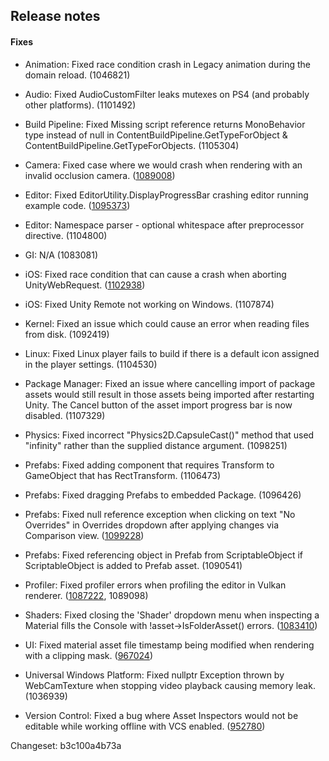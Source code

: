 ## Release notes

#### Fixes

-   Animation: Fixed race condition crash in Legacy animation during the domain reload. (1046821)

-   Audio: Fixed AudioCustomFilter leaks mutexes on PS4 (and probably other platforms). (1101492)

-   Build Pipeline: Fixed Missing script reference returns MonoBehavior type instead of null in ContentBuildPipeline.GetTypeForObject & ContentBuildPipeline.GetTypeForObjects. (1105304)

-   Camera: Fixed case where we would crash when rendering with an invalid occlusion camera. ([1089008](https://issuetracker.unity3d.com/issues/crash-on-dorenderloop-if-scene-view-is-open-when-opening-occlusion-window))

-   Editor: Fixed EditorUtility.DisplayProgressBar crashing editor running example code. ([1095373](https://issuetracker.unity3d.com/issues/displayprogressbar-crashes-editor-running-example-code))

-   Editor: Namespace parser - optional whitespace after preprocessor directive. (1104800)

-   GI: N/A (1083081)

-   iOS: Fixed race condition that can cause a crash when aborting UnityWebRequest. ([1102938](https://issuetracker.unity3d.com/issues/ios-crash-in-job-executeunitywebrequest-at-unitywebrequestproto-dot-h-226))

-   iOS: Fixed Unity Remote not working on Windows. (1107874)

-   Kernel: Fixed an issue which could cause an error when reading files from disk. (1092419)

-   Linux: Fixed Linux player fails to build if there is a default icon assigned in the player settings. (1104530)

-   Package Manager: Fixed an issue where cancelling import of package assets would still result in those assets being imported after restarting Unity. The Cancel button of the asset import progress bar is now disabled. (1107329)

-   Physics: Fixed incorrect \"Physics2D.CapsuleCast()\" method that used \"infinity\" rather than the supplied distance argument. (1098251)

-   Prefabs: Fixed adding component that requires Transform to GameObject that has RectTransform. (1106473)

-   Prefabs: Fixed dragging Prefabs to embedded Package. (1096426)

-   Prefabs: Fixed null reference exception when clicking on text \"No Overrides\" in Overrides dropdown after applying changes via Comparison view. ([1099228](https://issuetracker.unity3d.com/issues/nullreferenceexception-when-clicking-inside-the-prefab-override-popup-after-applying-overrides))

-   Prefabs: Fixed referencing object in Prefab from ScriptableObject if ScriptableObject is added to Prefab asset. (1090541)

-   Profiler: Fixed profiler errors when profiling the editor in Vulkan renderer. ([1087222](https://issuetracker.unity3d.com/issues/vulkan-profiler-non-matching-profiler-begin-slash-end-samples-for-gfx-dot-processcommands-being-invoked-when-profiling-editor), 1089098)

-   Shaders: Fixed closing the \'Shader\' dropdown menu when inspecting a Material fills the Console with !asset-\>IsFolderAsset() errors. ([1083410](https://issuetracker.unity3d.com/issues/closing-the-shader-dropdown-menu-when-inspecting-a-material-fills-the-console-with-asset-isfolderasset-errors))

-   UI: Fixed material asset file timestamp being modified when rendering with a clipping mask. ([967024](https://issuetracker.unity3d.com/issues/canvas-batching-system-dirties-project-user-created-materials-when-using-rect-mask-2d))

-   Universal Windows Platform: Fixed nullptr Exception thrown by WebCamTexture when stopping video playback causing memory leak. (1036939)

-   Version Control: Fixed a bug where Asset Inspectors would not be editable while working offline with VCS enabled. ([952780](https://issuetracker.unity3d.com/issues/vcs-work-offline-mode-doesnt-unlock-assets-for-edit))

Changeset: b3c100a4b73a
